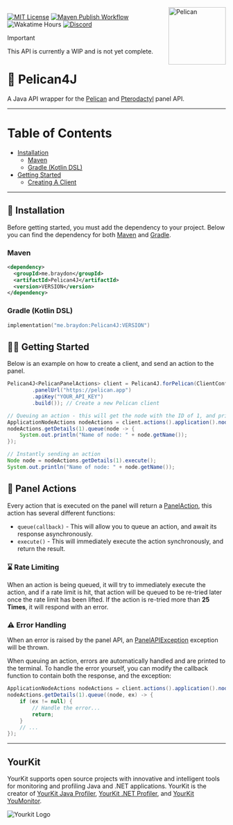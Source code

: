 <img src="https://cdn.rainnny.club/X5auKsL4aMHL.png" alt="Pelican" width="132" align="right">

[![MIT License](https://img.shields.io/badge/License-MIT-limegreen.svg?style=plastic)](https://choosealicense.com/licenses/mit)
[![Maven Publish Workflow](https://git.rainnny.club/Rainnny/Pelican4J/actions/workflows/maven-publish.yml/badge.svg)](./actions?workflow=maven-publish.yml)
![Wakatime Hours](https://wakatime.rainnny.club/api/badge/Rainnny/interval:any/project:Pelican4J)
[![Discord](https://discord.com/api/guilds/827863713855176755/widget.png)](https://discord.gg/p9gzFE2bc6)

> [!IMPORTANT]
> This API is currently a WIP and is not yet complete.

# 🦅 Pelican4J
A Java API wrapper for the [Pelican](https://pelican.dev) and [Pterodactyl](https://pterodactyl.io) panel API.

---

# Table of Contents
- [Installation](#-installation)
  - [Maven](#maven)
  - [Gradle (Kotlin DSL)](#gradle-kotlin-dsl)
- [Getting Started](#-getting-started)
  - [Creating A Client](#creating-a-pelican-client)

---

## 🔬 Installation
Before getting started, you must add the dependency to your project.
Below you can find the dependency for both [Maven](#maven) and [Gradle](#gradle-kotlin-dsl).

### Maven
```xml
<dependency>
  <groupId>me.braydon</groupId>
  <artifactId>Pelican4J</artifactId>
  <version>VERSION</version>
</dependency>
```

### Gradle (Kotlin DSL)
```kt
implementation("me.braydon:Pelican4J:VERSION")
```

## 🏃‍♂️ Getting Started
Below is an example on how to create a client, and send an action to the panel.

```java
Pelican4J<PelicanPanelActions> client = Pelican4J.forPelican(ClientConfig.builder()
        .panelUrl("https://pelican.app")
        .apiKey("YOUR_API_KEY")
        .build()); // Create a new Pelican client

// Queuing an action - this will get the node with the ID of 1, and print it's name.
ApplicationNodeActions nodeActions = client.actions().application().nodes();
nodeActions.getDetails(1).queue(node -> {
    System.out.println("Name of node: " + node.getName());
});

// Instantly sending an action
Node node = nodeActions.getDetails(1).execute();
System.out.println("Name of node: " + node.getName());
```

## 🔨 Panel Actions
Every action that is executed on the panel will return a [PanelAction](./src/main/java/me/braydon/pelican/action/PanelAction.java), this action has several different functions:

- `queue(callback)` - This will allow you to queue an action, and await its response asynchronously.
- `execute()` - This will immediately execute the action synchronously, and return the result.

### ⌛ Rate Limiting
When an action is being queued, it will try to immediately execute the action, and if a rate limit is hit, that action will be queued to be re-tried later once the rate limit has been lifted. If the action is re-tried more than **25 Times**, it will respond with an error.

### ⚠️ Error Handling
When an error is raised by the panel API, an [PanelAPIException](./src/main/java/me/braydon/pelican/exception/PanelAPIException.java) exception will be thrown.

When queuing an action, errors are automatically handled and are printed to the terminal. To handle the error yourself, you can modify the callback function to contain both the response, and the exception:
```java
ApplicationNodeActions nodeActions = client.actions().application().nodes();
nodeActions.getDetails(1).queue((node, ex) -> {
    if (ex != null) {
        // Handle the error...
        return;
    }
    // ...
});
```

---

## YourKit
YourKit supports open source projects with innovative and intelligent tools for monitoring and profiling Java and .NET applications.
YourKit is the creator of [YourKit Java Profiler](https://www.yourkit.com/java/profiler), [YourKit .NET Profiler](https://www.yourkit.com/.net/profiler), and [YourKit YouMonitor](https://www.yourkit.com/youmonitor).

![Yourkit Logo](https://www.yourkit.com/images/yklogo.png)